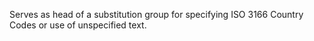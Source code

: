 Serves as head of a substitution group for specifying ISO 3166 Country Codes or use of unspecified text.